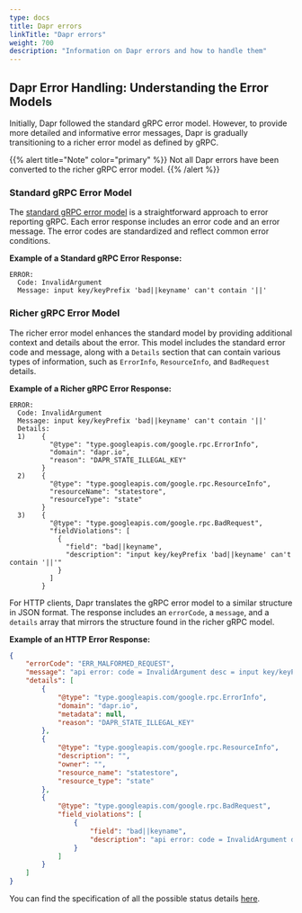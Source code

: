 ```yaml
---
type: docs
title: Dapr errors
linkTitle: "Dapr errors"
weight: 700
description: "Information on Dapr errors and how to handle them"
---
```


## Dapr Error Handling: Understanding the Error Models

Initially, Dapr followed the standard gRPC error model. However, to provide more detailed and informative error messages, Dapr is gradually transitioning to a richer error model as defined by gRPC. 

{{% alert title="Note" color="primary" %}}
Not all Dapr errors have been converted to the richer gRPC error model.
{{% /alert %}}

### Standard gRPC Error Model

The [standard gRPC error model](https://grpc.io/docs/guides/error/#standard-error-model) is a straightforward approach to error reporting gRPC. Each error response includes an error code and an error message. The error codes are standardized and reflect common error conditions. 

**Example of a Standard gRPC Error Response:**
```
ERROR:
  Code: InvalidArgument
  Message: input key/keyPrefix 'bad||keyname' can't contain '||'
```

### Richer gRPC Error Model

The richer error model enhances the standard model by providing additional context and details about the error. This model includes the standard error code and message, along with a `Details` section that can contain various types of information, such as `ErrorInfo`, `ResourceInfo`, and `BadRequest` details.


**Example of a Richer gRPC Error Response:**
```
ERROR:
  Code: InvalidArgument
  Message: input key/keyPrefix 'bad||keyname' can't contain '||'
  Details:
  1)	{
    	  "@type": "type.googleapis.com/google.rpc.ErrorInfo",
    	  "domain": "dapr.io",
    	  "reason": "DAPR_STATE_ILLEGAL_KEY"
    	}
  2)	{
    	  "@type": "type.googleapis.com/google.rpc.ResourceInfo",
    	  "resourceName": "statestore",
    	  "resourceType": "state"
    	}
  3)	{
    	  "@type": "type.googleapis.com/google.rpc.BadRequest",
    	  "fieldViolations": [
    	    {
    	      "field": "bad||keyname",
    	      "description": "input key/keyPrefix 'bad||keyname' can't contain '||'"
    	    }
    	  ]
    	}
```

For HTTP clients, Dapr translates the gRPC error model to a similar structure in JSON format. The response includes an `errorCode`, a `message`, and a `details` array that mirrors the structure found in the richer gRPC model.

**Example of an HTTP Error Response:**
```json
{
    "errorCode": "ERR_MALFORMED_REQUEST",
    "message": "api error: code = InvalidArgument desc = input key/keyPrefix 'bad||keyname' can't contain '||'",
    "details": [
        {
            "@type": "type.googleapis.com/google.rpc.ErrorInfo",
            "domain": "dapr.io",
            "metadata": null,
            "reason": "DAPR_STATE_ILLEGAL_KEY"
        },
        {
            "@type": "type.googleapis.com/google.rpc.ResourceInfo",
            "description": "",
            "owner": "",
            "resource_name": "statestore",
            "resource_type": "state"
        },
        {
            "@type": "type.googleapis.com/google.rpc.BadRequest",
            "field_violations": [
                {
                    "field": "bad||keyname",
                    "description": "api error: code = InvalidArgument desc = input key/keyPrefix 'bad||keyname' can't contain '||'"
                }
            ]
        }
    ]
}
```

You can find the specification of all the possible status details [here](https://github.com/googleapis/googleapis/blob/master/google/rpc/error_details.proto).
